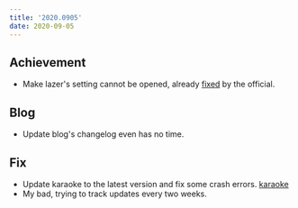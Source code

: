 ```yaml
---
title: '2020.0905'
date: 2020-09-05
---
```


## Achievement
- Make lazer's setting cannot be opened, already [fixed](https://github.com/ppy/osu/issues/10053) by the official.

## Blog
- Update blog's changelog even has no time.

## Fix
- Update karaoke to the latest version and fix some crash errors. [karaoke](#158@LumpBloom7)
- My bad, trying to track updates every two weeks.

